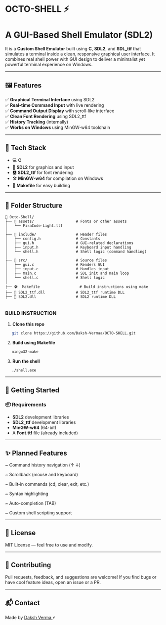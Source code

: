 # OCTO-SHELL ⚡
# A GUI-Based Shell Emulator (SDL2)

It is a **Custom Shell Emulator** built using **C**, **SDL2**, and **SDL_ttf** that simulates a terminal inside a clean, responsive graphical user interface. It combines real shell power with GUI design to deliver a minimalist yet powerful terminal experience on Windows.

---

## 🖼 Features

✅ **Graphical Terminal Interface**  using SDL2  
✅ **Real-time Command Input**  with live rendering    
✅ **Command Output Display**  with scroll-like interface  
✅ **Clean Font Rendering**  using SDL2_ttf  
✅ **History Tracking**  (internally)  
✅ **Works on Windows**  using MinGW-w64 toolchain

---

## 🔧 Tech Stack

- 💻 **C**
- 🧱 **SDL2** for graphics and input
- 🅰️ **SDL2_ttf** for font rendering
- 🛠️ **MinGW-w64** for compilation on Windows
- 🧰 **Makefile** for easy building

---


## 📂 Folder Structure

```
📁 Octo-Shell/
├── 📁 assets/                   # Fonts or other assets
│   └── FiraCode-Light.ttf
│
├── 📁 include/                  # Header files
│   ├── config.h                # Constants 
│   ├── gui.h                   # GUI-related declarations
│   ├── input.h                 # Keyboard input handling
│   └── shell.h                 # Shell logic (command handling)
│
├── 📁 src/                      # Source files
│   ├── gui.c                   # Renders GUI 
│   ├── input.c                 # Handles input 
│   ├── main.c                  # SDL init and main loop
│   └── shell.c                 # Shell logic 
│
├── 🛠️  Makefile                  # Build instructions using make
├── 📄 SDL2_ttf.dll              # SDL2_ttf runtime DLL
├── 📄 SDL2.dll                  # SDL2 runtime DLL


```

### BUILD INSTRUCTION

1. **Clone this repo**
```bash
   git clone https://github.com/Daksh-Vermaa/OCTO-SHELL.git
```
2. **Build using Makefile**
```bash
   mingw32-make
```
3. **Run the shell**
```bash
   ./shell.exe
```

---

## 🚀 Getting Started

### 📦 Requirements

- **SDL2**  development libraries
- **SDL2_ttf**  development libraries
- **MinGW-w64**  (64-bit)
- A  **Font.ttf**  file  (already included)

---


## ✨ Planned Features
 
 ~ Command history navigation (↑ ↓)

 ~ Scrollback (mouse and keyboard)

 ~ Built-in commands (cd, clear, exit, etc.)

 ~ Syntax highlighting

 ~ Auto-completion (TAB)

 ~ Custom shell scripting support

 ---

## 📜 License
MIT License — feel free to use and modify.

---

## 🤝 Contributing
Pull requests, feedback, and suggestions are welcome! If you find bugs or have cool feature ideas, open an issue or a PR.

---


<h2>📬 Contact</h2>
<p>Made by <a href="https://github.com/Daksh-Vermaa" target="_blank">Daksh Verma </a>⚡</p>
